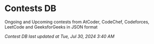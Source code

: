 # Contests DB

Ongoing and Upcoming contests from AtCoder, CodeChef, Codeforces, LeetCode and GeeksforGeeks in JSON format

*Contest DB last updated at Tue, Jul 30, 2024 3:40 AM*  
